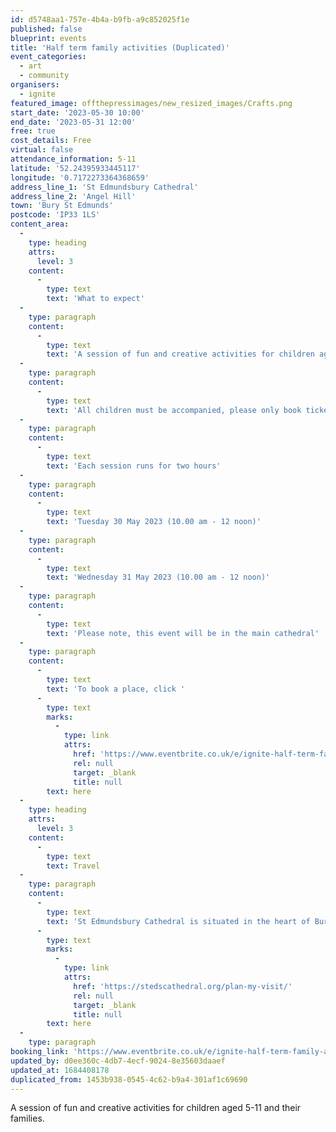 ```yaml
---
id: d5748aa1-757e-4b4a-b9fb-a9c852025f1e
published: false
blueprint: events
title: 'Half term family activities (Duplicated)'
event_categories:
  - art
  - community
organisers:
  - ignite
featured_image: offthepressimages/new_resized_images/Crafts.png
start_date: '2023-05-30 10:00'
end_date: '2023-05-31 12:00'
free: true
cost_details: Free
virtual: false
attendance_information: 5-11
latitude: '52.24395933445117'
longitude: '0.7172273364368659'
address_line_1: 'St Edmundsbury Cathedral'
address_line_2: 'Angel Hill'
town: 'Bury St Edmunds'
postcode: 'IP33 1LS'
content_area:
  -
    type: heading
    attrs:
      level: 3
    content:
      -
        type: text
        text: 'What to expect'
  -
    type: paragraph
    content:
      -
        type: text
        text: 'A session of fun and creative activities for children aged 5-11 and their families.'
  -
    type: paragraph
    content:
      -
        type: text
        text: 'All children must be accompanied, please only book tickets for the children attending. Arrival is flexible.'
  -
    type: paragraph
    content:
      -
        type: text
        text: 'Each session runs for two hours'
  -
    type: paragraph
    content:
      -
        type: text
        text: 'T﻿uesday 30 May 2023 (10.00 am - 12 noon)'
  -
    type: paragraph
    content:
      -
        type: text
        text: 'W﻿ednesday 31 May 2023 (10.00 am - 12 noon)'
  -
    type: paragraph
    content:
      -
        type: text
        text: 'P﻿lease note, this event will be in the main cathedral'
  -
    type: paragraph
    content:
      -
        type: text
        text: 'To book a place, click '
      -
        type: text
        marks:
          -
            type: link
            attrs:
              href: 'https://www.eventbrite.co.uk/e/ignite-half-term-family-activities-2023-tickets-626112388007'
              rel: null
              target: _blank
              title: null
        text: here
  -
    type: heading
    attrs:
      level: 3
    content:
      -
        type: text
        text: Travel
  -
    type: paragraph
    content:
      -
        type: text
        text: 'St Edmundsbury Cathedral is situated in the heart of Bury St Edmunds. For details on how to get there by bike, train or car, click '
      -
        type: text
        marks:
          -
            type: link
            attrs:
              href: 'https://stedscathedral.org/plan-my-visit/'
              rel: null
              target: _blank
              title: null
        text: here
  -
    type: paragraph
booking_link: 'https://www.eventbrite.co.uk/e/ignite-half-term-family-activities-2023-tickets-626112388007'
updated_by: d0ee360c-4db7-4ecf-9024-8e35603daaef
updated_at: 1684408178
duplicated_from: 1453b938-0545-4c62-b9a4-301af1c69690
---
```

A session of fun and creative activities for children aged 5-11 and their families.